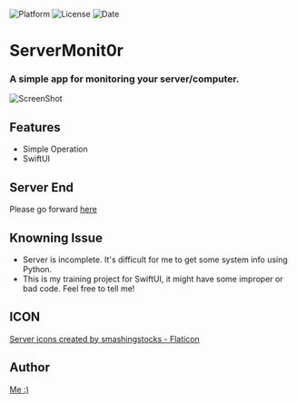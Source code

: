 ![Platform](https://img.shields.io/badge/platform-iOS-orange)
![License](https://img.shields.io/github/license/allen870619/ServerMonit0r?style=flat)
![Date](https://img.shields.io/github/last-commit/allen870619/ServerMonit0r?style=flat)
# ServerMonit0r
### A simple app for monitoring your server/computer.
![ScreenShot](https://i.imgur.com/s7riuhX.png)

## Features
* Simple Operation
* SwiftUI

## Server End
Please go forward [here](https://github.com/allen870619/ServerMonit0r-server)

## Knowning Issue
* Server is incomplete. It's difficult for me to get some system info using Python.
* This is my training project for SwiftUI, it might have some improper or bad code. Feel free to tell me!

## ICON
<a href="https://www.flaticon.com/free-icons/server" title="server icons">Server icons created by smashingstocks - Flaticon</a>

## Author
[Me :)](https://github.com/allen870619)
